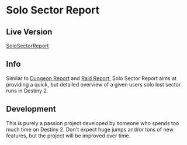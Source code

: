 # Solo Sector Report

## Live Version
[SoloSectorReport](https://christopherklay.github.io/SoloSectorReport/)

## Info
Similar to [Dungeon Report](https://dungeon.report/) and [Raid Report](https://raid.report/), Solo Sector Report aims at providing a quick, but detailed overview of a given users solo lost sector runs in Destiny 2.

## Development
This is purely a passion project developed by someone who spends too much time on Destiny 2.
Don't expect huge jumps and/or tons of new features, but the project will be improved over time.
